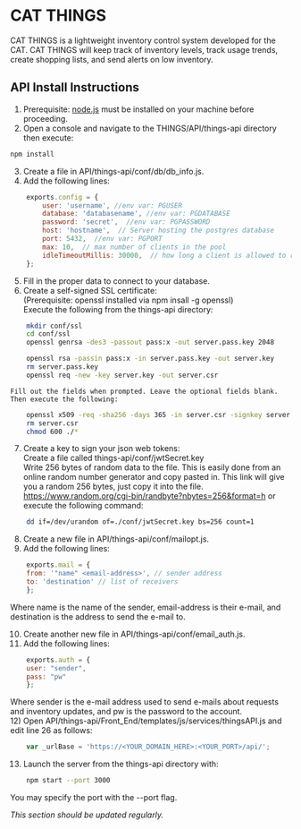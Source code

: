 ﻿# CAT THINGS
 CAT THINGS is a lightweight inventory control system developed for the CAT.
 CAT THINGS will keep track of inventory levels, track usage trends, create shopping lists, and send alerts on low inventory.

## API Install Instructions
1) Prerequisite: [node.js](https://nodejs.org/en/) must be installed on your machine before proceeding.  
2) Open a console and navigate to the THINGS/API/things-api directory then execute:
```bash
npm install
```
3) Create a file in API/things-api/conf/db/db_info.js.  
4) Add the following lines:  
```javascript
    exports.config = {  
        user: 'username', //env var: PGUSER
        database: 'databasename', //env var: PGDATABASE  
        password: 'secret',  //env var: PGPASSWORD
        host: 'hostname',  // Server hosting the postgres database
        port: 5432,  //env var: PGPORT
        max: 10,  // max number of clients in the pool
        idleTimeoutMillis: 30000,  // how long a client is allowed to remain idle before being closed
    };
```  
5) Fill in the proper data to connect to your database.  
6) Create a self-signed SSL certificate:  
       (Prerequisite: openssl installed via npm insall -g openssl)  
       Execute the following from the things-api directory:  
```bash
    mkdir conf/ssl  
    cd conf/ssl
    openssl genrsa -des3 -passout pass:x -out server.pass.key 2048

    openssl rsa -passin pass:x -in server.pass.key -out server.key
    rm server.pass.key
    openssl req -new -key server.key -out server.csr
```
    Fill out the fields when prompted. Leave the optional fields blank. Then execute the following:  
```bash
    openssl x509 -req -sha256 -days 365 -in server.csr -signkey server.key -out server.crt  
    rm server.csr
    chmod 600 ./*
```
7) Create a key to sign your json web tokens:  
        Create a file called things-api/conf/jwtSecret.key  
        Write 256 bytes of random data to the file. 
        This is easily done from an online random number generator and copy pasted in.
        This link will give you a random 256 bytes, just copy it into the file.
        https://www.random.org/cgi-bin/randbyte?nbytes=256&format=h
        or execute the following command:
```bash
    dd if=/dev/urandom of=./conf/jwtSecret.key bs=256 count=1  
```
8) Create a new file in API/things-api/conf/mailopt.js.  
9) Add the following lines:    
```javascript  
    exports.mail = {    
    from: '"name" <email-address>', // sender address
    to: 'destination' // list of receivers
    };
```
Where name is the name of the sender, email-address is their e-mail, and destination is the address to send the e-mail to.

10) Create another new file in API/things-api/conf/email_auth.js.
11) Add the following lines:
```javascript
    exports.auth = {  
    user: "sender",
    pass: "pw"
    };
```
Where sender is the e-mail address used to send e-mails about requests and inventory updates, and pw is the password to the account.  
12) Open API/things-api/Front_End/templates/js/services/thingsAPI.js and edit line 26 as follows:
```javascript
    var _urlBase = 'https://<YOUR_DOMAIN_HERE>:<YOUR_PORT>/api/';
```
    
13) Launch the server from the things-api directory with:
```bash
    npm start --port 3000
```
You may specify the port with the --port flag.
   
_This section should be updated regularly._

